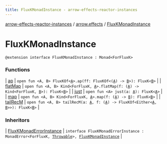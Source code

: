 ```yaml
---
title: FluxKMonadInstance - arrow-effects-reactor-instances
---
```


[arrow-effects-reactor-instances](../../index.html) / [arrow.effects](../index.html) / [FluxKMonadInstance](./index.html)

# FluxKMonadInstance

`@extension interface FluxKMonadInstance : Monad<ForFluxK>`

### Functions

| [ap](ap.html) | `open fun <A, B> FluxKOf<`[`A`](ap.html#A)`>.ap(ff: FluxKOf<(`[`A`](ap.html#A)`) -> `[`B`](ap.html#B)`>): FluxK<`[`B`](ap.html#B)`>` |
| [flatMap](flat-map.html) | `open fun <A, B> Kind<ForFluxK, `[`A`](flat-map.html#A)`>.flatMap(f: (`[`A`](flat-map.html#A)`) -> Kind<ForFluxK, `[`B`](flat-map.html#B)`>): FluxK<`[`B`](flat-map.html#B)`>` |
| [just](just.html) | `open fun <A> just(a: `[`A`](just.html#A)`): FluxK<`[`A`](just.html#A)`>` |
| [map](map.html) | `open fun <A, B> Kind<ForFluxK, `[`A`](map.html#A)`>.map(f: (`[`A`](map.html#A)`) -> `[`B`](map.html#B)`): FluxK<`[`B`](map.html#B)`>` |
| [tailRecM](tail-rec-m.html) | `open fun <A, B> tailRecM(a: `[`A`](tail-rec-m.html#A)`, f: (`[`A`](tail-rec-m.html#A)`) -> FluxKOf<Either<`[`A`](tail-rec-m.html#A)`, `[`B`](tail-rec-m.html#B)`>>): FluxK<`[`B`](tail-rec-m.html#B)`>` |

### Inheritors

| [FluxKMonadErrorInstance](../-flux-k-monad-error-instance/index.html) | `interface FluxKMonadErrorInstance : MonadError<ForFluxK, `[`Throwable`](https://kotlinlang.org/api/latest/jvm/stdlib/kotlin/-throwable/index.html)`>, `[`FluxKMonadInstance`](./index.html) |

